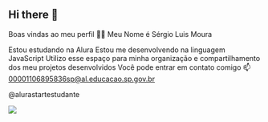 ## Hi there 👋

Boas vindas ao meu perfil 💙💙
Meu Nome é Sérgio Luis Moura

Estou estudando na Alura
Estou me desenvolvendo na linguagem JavaScript
Utilizo esse espaço para minha organização e compartilhamento dos meu projetos desenvolvidos
Você pode entrar em contato comigo 📫00001106895836sp@al.educacao.sp.gov.br

@alurastartestudante


![](https://media1.tenor.com/m/B2eW8gNUFTEAAAAd/okay-sarcastic.gif)
